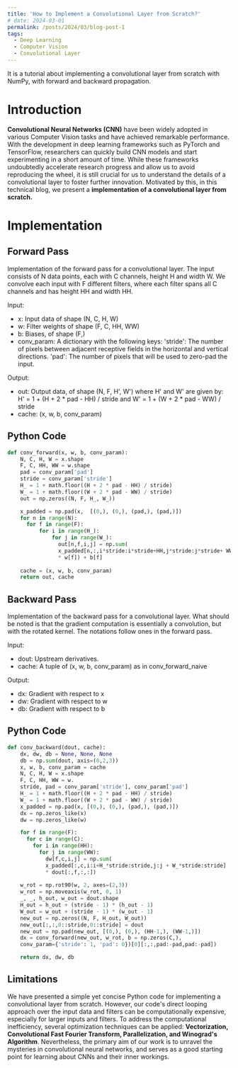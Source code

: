 ```yaml
---
title: 'How to Implement a Convolutional Layer from Scratch?'
# date: 2024-03-01
permalink: /posts/2024/03/blog-post-1
tags:
  - Deep Learning
  - Computer Vision
  - Convolutional Layer
---
```

It is a tutorial about implementing a convolutional layer from scratch with NumPy, with forward and backward propagation.

Introduction
======
**Convolutional Neural Networks (CNN)** have been widely adopted in various Computer Vision tasks and have achieved remarkable performance. With the development in deep learning frameworks such as PyTorch and TensorFlow, researchers can quickly build CNN models and start experimenting in a short amount of time. While these frameworks undoubtedly accelerate research progress and allow us to avoid reproducing the wheel, it is still crucial for us to understand the details of a convolutional layer to foster further innovation. Motivated by this, in this technical blog, we present a **implementation of a convolutional layer from scratch.**

Implementation
======

Forward Pass
------
Implementation of the forward pass for a convolutional layer. The input consists of N data points, each with C channels, height H and width W. We convolve each input with F different filters, where each filter spans all C channels and has height HH and width HH.   

Input:
- x: Input data of shape (N, C, H, W)
- w: Filter weights of shape (F, C, HH, WW)
- b: Biases, of shape (F,) 
- conv_param: A dictionary with the following keys: 'stride': The number of pixels between adjacent receptive fields in the
horizontal and vertical directions. 'pad': The number of pixels that will be used to zero-pad the input.

Output:
- out: Output data, of shape (N, F, H', W') where H' and W' are given by: H' = 1 + (H + 2 * pad - HH) / stride and W' = 1 + (W + 2 * pad - WW) / stride
- cache: (x, w, b, conv\_param)

Python Code
------
```python
def conv_forward(x, w, b, conv_param):
    N, C, H, W = x.shape
    F, C, HH, WW = w.shape
    pad = conv_param['pad']
    stride = conv_param['stride']
    H_ = 1 + math.floor((H + 2 * pad - HH) / stride)
    W_ = 1 + math.floor((W + 2 * pad - WW) / stride)
    out = np.zeros((N, F, H_, W_))

    x_padded = np.pad(x,  [(0,), (0,), (pad,), (pad,)])
    for n in range(N):
      for f in range(F):
          for i in range(H_):
              for j in range(W_):
                out[n,f,i,j] = np.sum(
                x_padded[n,:,i*stride:i*stride+HH,j*stride:j*stride+ WW]
                * w[f]) + b[f]
                
    cache = (x, w, b, conv_param)
    return out, cache
```

Backward Pass
------
Implementation of the backward pass for a convolutional layer. What should be noted is that the gradient computation is essentially a convolution, but with the rotated kernel. The notations follow ones in the forward pass. 

Input:
- dout: Upstream derivatives.
- cache: A tuple of (x, w, b, conv_param) as in conv_forward_naive


Output:
- dx: Gradient with respect to x
- dw: Gradient with respect to w
- db: Gradient with respect to b

Python Code
------
```python
def conv_backward(dout, cache):
    dx, dw, db = None, None, None
    db = np.sum(dout, axis=(0,2,3))
    x, w, b, conv_param = cache
    N, C, H, W = x.shape
    F, C, HH, WW = w.  
    stride, pad = conv_param['stride'], conv_param['pad']
    H_ = 1 + math.floor((H + 2 * pad - HH) / stride)
    W_ = 1 + math.floor((W + 2 * pad - WW) / stride)
    x_padded = np.pad(x, [(0,), (0,), (pad,), (pad,)])
    dx = np.zeros_like(x)
    dw = np.zeros_like(w)

    for f in range(F):
      for c in range(C):
        for i in range(HH):
          for j in range(WW):
            dw[f,c,i,j] = np.sum(
            x_padded[:,c,i:i+H_*stride:stride,j:j + W_*stride:stride]
            * dout[:,f,:,:])
    
    w_rot = np.rot90(w, 2, axes=(2,3))
    w_rot = np.moveaxis(w_rot, 0, 1)
    _, _, h_out, w_out = dout.shape
    H_out = h_out + (stride - 1) * (h_out - 1)
    W_out = w_out + (stride - 1) * (w_out - 1)
    new_out = np.zeros((N, F, H_out, W_out))
    new_out[:,:,0::stride,0::stride] = dout
    new_out = np.pad(new_out, [(0,), (0,), (HH-1,), (WW-1,)])
    dx = conv_forward(new_out, w_rot, b = np.zeros(C,), 
    conv_param={'stride': 1, 'pad': 0})[0][:,:,pad:-pad,pad:-pad])

    return dx, dw, db
```

Limitations
------
We have presented a simple yet concise Python code for implementing a convolutional layer from scratch. However, our code's direct looping approach over the input data and filters can be computationally expensive, especially for larger inputs and filters. To address the computational inefficiency, several optimization techniques can be applied: **Vectorization, Convolutional Fast Fourier Transform, Parallelization, and Winograd's Algorithm**. Nevertheless, the primary aim of our work is to unravel the mysteries in convolutional neural networks, and serves as a good starting point for learning about CNNs and their inner workings.